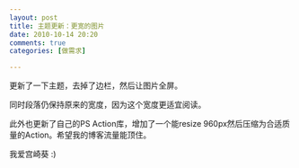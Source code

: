 ```yaml
---
layout: post
title: 主题更新：更宽的图片
date: 2010-10-14 20:20
comments: true
categories: [做需求]

---
```


更新了一下主题，去掉了边栏，然后让图片全屏。

同时段落仍保持原来的宽度，因为这个宽度更适宜阅读。

此外也更新了自己的PS Action库，增加了一个能resize 960px然后压缩为合适质量的Action。希望我的博客流量能顶住。

我爱宫崎葵 :)
<img class="aligncenter size-full wp-image-323 full" src="http://yuguo.us/files/2010/10/01-78-copy.jpg" alt="" /><img class="aligncenter size-full wp-image-323 full" src="http://yuguo.us/files/2010/10/01-87-copy.jpg" alt=""/><img class="aligncenter size-full wp-image-323 full" src="http://yuguo.us/files/2010/10/01-85-copy.jpg" alt="" />
